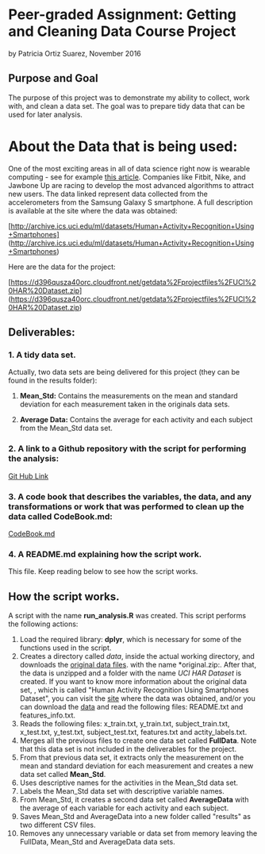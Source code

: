 # Peer-graded Assignment: Getting and Cleaning Data Course Project
by Patricia Ortiz Suarez, November 2016

## Purpose and Goal
The purpose of this project was to demonstrate my ability to collect, work with, and clean a data set. 
The goal was to prepare tidy data that can be used for later analysis. 



# About the Data that is being used:
One of the most exciting areas in all of data science right now is wearable computing - see for example [this article](http://www.insideactivitytracking.com/data-science-activity-tracking-and-the-battle-for-the-worlds-top-sports-brand/). 
Companies like Fitbit, Nike, and Jawbone Up are racing to develop the most advanced algorithms to attract new users. 
The data linked represent data collected from the accelerometers from the Samsung Galaxy S smartphone. 
A full description is available at the site where the data was obtained:

[http://archive.ics.uci.edu/ml/datasets/Human+Activity+Recognition+Using+Smartphones]
(http://archive.ics.uci.edu/ml/datasets/Human+Activity+Recognition+Using+Smartphones)

Here are the data for the project:

[https://d396qusza40orc.cloudfront.net/getdata%2Fprojectfiles%2FUCI%20HAR%20Dataset.zip]
(https://d396qusza40orc.cloudfront.net/getdata%2Fprojectfiles%2FUCI%20HAR%20Dataset.zip)

## Deliverables: 

### 1. A tidy data set.
Actually, two data sets are being delivered for this project (they can be found in the results folder):

1. **Mean_Std:** Contains the measurements on the mean and standard deviation for each measurement taken in the originals data sets.

2. **Average Data:** Contains the average for each activity and each subject from the Mean_Std data set.

### 2. A link to a Github repository with the script for performing the analysis: 
[Git Hub Link](https://github.com/pachy78)
### 3. A code book that describes the variables, the data, and any transformations or work that was performed to clean up the data called CodeBook.md: 
[CodeBook.md](CodeBook.md)
### 4. A README.md explaining how the script work.
This file. Keep reading below to see how the script works.

## How the script works.

A script with the name **run_analysis.R** was created. This script performs the following actions:

1. Load the required library: **dplyr**, which is necessary for some of the functions used in the script.
2. Creates a directory called *data*, inside the actual working directory, and downloads the [original data files](https://d396qusza40orc.cloudfront.net/getdata%2Fprojectfiles%2FUCI%20HAR%20Dataset.zip). with the name
*original.zip:. After that, the data is unzipped and a folder with the name *UCI HAR Dataset* is created. If you want to know more information about the original data set, , which is called "Human Activity Recognition Using Smartphones Dataset", you can visit the [site](http://archive.ics.uci.edu/ml/datasets/Human+Activity+Recognition+Using+Smartphones) where the data was obtained, 
and/or you can download the [data](https://d396qusza40orc.cloudfront.net/getdata%2Fprojectfiles%2FUCI%20HAR%20Dataset.zip) and read the following files: README.txt and features_info.txt. 
3. Reads the following files: x_train.txt, y_train.txt, subject_train.txt, x_test.txt, y_test.txt, subject_test.txt, features.txt and actity_labels.txt.
4. Merges all the previous files to create one data set called **FullData**. Note that this data set is not included in the deliverables for the project.
5. From that previous data set, it extracts only the measurement on the mean and standard deviation for each measurement and creates a new data set called **Mean_Std**.
6. Uses descriptive names for the activities in the Mean_Std data set.
7. Labels the Mean_Std data set with descriptive variable names.
8. From Mean_Std, it creates a second data set called **AverageData** with the average of each variable for each activity and each subject.
9. Saves Mean_Std and AverageData into a new folder called "results" as two different CSV files.
10. Removes any unnecessary variable or data set from memory leaving the FullData, Mean_Std and AverageData data sets.



